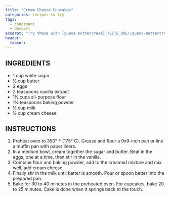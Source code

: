 ```yaml
---
title: "Cream Cheese Cupcakes"
categories: recipes-to-try
tags: 
  - condiment
  - dessert
excerpt: "Try these with [guava buttercream](!SITE_URL!/guava-buttercream/)! Makes 12 cupcakes or one 9x9-inch cake."
header:
  teaser: 
---
```


## INGREDIENTS
* 1 cup white sugar
* ½ cup butter
* 2 eggs
* 2 teaspoons vanilla extract
* 1½ cups all-purpose flour
* 1¾ teaspoons baking powder
* ½ cup milk
* ½ cup cream cheese


## INSTRUCTIONS
1. Preheat oven to 350° F (175° C). Grease and flour a 9x9-inch pan or line a muffin pan with paper liners.
2. In a medium bowl, cream together the sugar and butter. Beat in the eggs, one at a time, then stir in the vanilla. 
3. Combine flour and baking powder, add to the creamed mixture and mix well, add cream cheese. 
4. Finally stir in the milk until batter is smooth. Pour or spoon batter into the prepared pan.
3. Bake for 30 to 40 minutes in the preheated oven. For cupcakes, bake 20 to 25 minutes. Cake is done when it springs back to the touch.
